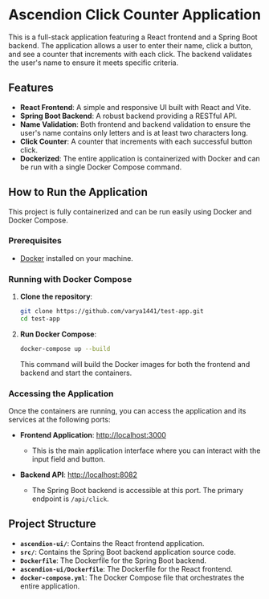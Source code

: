 # Ascendion Click Counter Application

This is a full-stack application featuring a React frontend and a Spring Boot backend. The application allows a user to enter their name, click a button, and see a counter that increments with each click. The backend validates the user's name to ensure it meets specific criteria.

## Features

- **React Frontend**: A simple and responsive UI built with React and Vite.
- **Spring Boot Backend**: A robust backend providing a RESTful API.
- **Name Validation**: Both frontend and backend validation to ensure the user's name contains only letters and is at least two characters long.
- **Click Counter**: A counter that increments with each successful button click.
- **Dockerized**: The entire application is containerized with Docker and can be run with a single Docker Compose command.

## How to Run the Application

This project is fully containerized and can be run easily using Docker and Docker Compose.

### Prerequisites

- [Docker](https://www.docker.com/products/docker-desktop) installed on your machine.

### Running with Docker Compose

1.  **Clone the repository**:
    ```bash
    git clone https://github.com/varya1441/test-app.git
    cd test-app
    ```

2.  **Run Docker Compose**:
    ```bash
    docker-compose up --build
    ```

    This command will build the Docker images for both the frontend and backend and start the containers.

### Accessing the Application

Once the containers are running, you can access the application and its services at the following ports:

- **Frontend Application**: [http://localhost:3000](http://localhost:3000)
  - This is the main application interface where you can interact with the input field and button.

- **Backend API**: [http://localhost:8082](http://localhost:8082)
  - The Spring Boot backend is accessible at this port. The primary endpoint is `/api/click`.

## Project Structure

- **`ascendion-ui/`**: Contains the React frontend application.
- **`src/`**: Contains the Spring Boot backend application source code.
- **`Dockerfile`**: The Dockerfile for the Spring Boot backend.
- **`ascendion-ui/Dockerfile`**: The Dockerfile for the React frontend.
- **`docker-compose.yml`**: The Docker Compose file that orchestrates the entire application.
